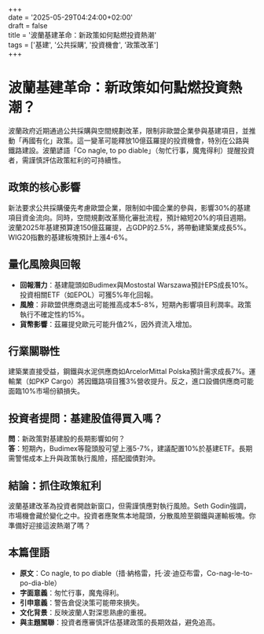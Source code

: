 +++  
date = '2025-05-29T04:24:00+02:00'  
draft = false  
title = '波蘭基建革命：新政策如何點燃投資熱潮'  
tags = ['基建', '公共採購', '投資機會', '政策改革']  
+++

# 波蘭基建革命：新政策如何點燃投資熱潮？

波蘭政府近期通過公共採購與空間規劃改革，限制非歐盟企業參與基建項目，並推動「再國有化」政策。這一變革可能釋放10億茲羅提的投資機會，特別在公路與鐵路建設。波蘭諺語「Co nagle, to po diable」（匆忙行事，魔鬼得利）提醒投資者，需謹慎評估政策紅利的可持續性。

## 政策的核心影響

新法要求公共採購優先考慮歐盟企業，限制如中國企業的參與，影響30%的基建項目資金流向。同時，空間規劃改革簡化審批流程，預計縮短20%的項目週期。波蘭2025年基建預算達150億茲羅提，占GDP的2.5%，將帶動建築業成長5%。WIG20指數的基建板塊預計上漲4-6%。

## 量化風險與回報

- **回報潛力**：基建龍頭如Budimex與Mostostal Warszawa預計EPS成長10%。投資相關ETF（如EPOL）可獲5%年化回報。
- **風險**：非歐盟供應商退出可能推高成本5-8%，短期內影響項目利潤率。政策執行不確定性約15%。
- **貨幣影響**：茲羅提兌歐元可能升值2%，因外資流入增加。

## 行業關聯性

建築業直接受益，鋼鐵與水泥供應商如ArcelorMittal Polska預計需求成長7%。運輸業（如PKP Cargo）將因鐵路項目獲3%營收提升。反之，進口設備供應商可能面臨10%市場份額損失。

## 投資者提問：基建股值得買入嗎？

**問**：新政策對基建股的長期影響如何？  
**答**：短期內，Budimex等龍頭股可望上漲5-7%，建議配置10%於基建ETF。長期需警惕成本上升與政策執行風險，搭配國債對沖。

## 結論：抓住政策紅利

波蘭基建改革為投資者開啟新窗口，但需謹慎應對執行風險。Seth Godin強調，市場機會藏於變化之中。投資者應聚焦本地龍頭，分散風險至鋼鐵與運輸板塊。你準備好迎接這波熱潮了嗎？

## 本篇俚語

- **原文**：Co nagle, to po diable（措·納格雷，托·波·迪亞布雷，Co-nag-le-to-po-dia-ble）  
- **字面意義**：匆忙行事，魔鬼得利。  
- **引申意義**：警告倉促決策可能帶來損失。  
- **文化背景**：反映波蘭人對深思熟慮的重視。  
- **與主題關聯**：投資者應審慎評估基建政策的長期效益，避免追高。